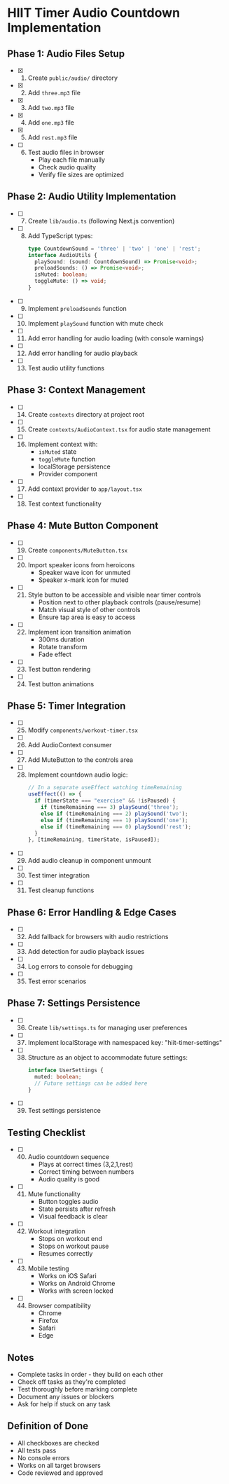 # HIIT Timer Audio Countdown Implementation

## Phase 1: Audio Files Setup
- [x] 1. Create `public/audio/` directory
- [x] 2. Add `three.mp3` file
- [x] 3. Add `two.mp3` file
- [x] 4. Add `one.mp3` file
- [x] 5. Add `rest.mp3` file
- [ ] 6. Test audio files in browser
      - Play each file manually
      - Check audio quality
      - Verify file sizes are optimized

## Phase 2: Audio Utility Implementation
- [ ] 7. Create `lib/audio.ts` (following Next.js convention)
- [ ] 8. Add TypeScript types:
      ```typescript
      type CountdownSound = 'three' | 'two' | 'one' | 'rest';
      interface AudioUtils {
        playSound: (sound: CountdownSound) => Promise<void>;
        preloadSounds: () => Promise<void>;
        isMuted: boolean;
        toggleMute: () => void;
      }
      ```
- [ ] 9. Implement `preloadSounds` function
- [ ] 10. Implement `playSound` function with mute check
- [ ] 11. Add error handling for audio loading (with console warnings)
- [ ] 12. Add error handling for audio playback
- [ ] 13. Test audio utility functions

## Phase 3: Context Management
- [ ] 14. Create `contexts` directory at project root
- [ ] 15. Create `contexts/AudioContext.tsx` for audio state management
- [ ] 16. Implement context with:
      - `isMuted` state
      - `toggleMute` function
      - localStorage persistence
      - Provider component
- [ ] 17. Add context provider to `app/layout.tsx`
- [ ] 18. Test context functionality

## Phase 4: Mute Button Component
- [ ] 19. Create `components/MuteButton.tsx`
- [ ] 20. Import speaker icons from heroicons
      - Speaker wave icon for unmuted
      - Speaker x-mark icon for muted
- [ ] 21. Style button to be accessible and visible near timer controls
      - Position next to other playback controls (pause/resume)
      - Match visual style of other controls
      - Ensure tap area is easy to access
- [ ] 22. Implement icon transition animation
      - 300ms duration
      - Rotate transform
      - Fade effect
- [ ] 23. Test button rendering
- [ ] 24. Test button animations

## Phase 5: Timer Integration
- [ ] 25. Modify `components/workout-timer.tsx`
- [ ] 26. Add AudioContext consumer
- [ ] 27. Add MuteButton to the controls area
- [ ] 28. Implement countdown audio logic:
      ```typescript
      // In a separate useEffect watching timeRemaining
      useEffect(() => {
        if (timerState === "exercise" && !isPaused) {
          if (timeRemaining === 3) playSound('three');
          else if (timeRemaining === 2) playSound('two');
          else if (timeRemaining === 1) playSound('one');
          else if (timeRemaining === 0) playSound('rest');
        }
      }, [timeRemaining, timerState, isPaused]);
      ```
- [ ] 29. Add audio cleanup in component unmount
- [ ] 30. Test timer integration
- [ ] 31. Test cleanup functions

## Phase 6: Error Handling & Edge Cases
- [ ] 32. Add fallback for browsers with audio restrictions
- [ ] 33. Add detection for audio playback issues
- [ ] 34. Log errors to console for debugging
- [ ] 35. Test error scenarios

## Phase 7: Settings Persistence
- [ ] 36. Create `lib/settings.ts` for managing user preferences
- [ ] 37. Implement localStorage with namespaced key: "hiit-timer-settings"
- [ ] 38. Structure as an object to accommodate future settings:
      ```typescript
      interface UserSettings {
        muted: boolean;
        // Future settings can be added here
      }
      ```
- [ ] 39. Test settings persistence

## Testing Checklist
- [ ] 40. Audio countdown sequence
      - Plays at correct times (3,2,1,rest)
      - Correct timing between numbers
      - Audio quality is good
- [ ] 41. Mute functionality
      - Button toggles audio
      - State persists after refresh
      - Visual feedback is clear
- [ ] 42. Workout integration
      - Stops on workout end
      - Stops on workout pause
      - Resumes correctly
- [ ] 43. Mobile testing
      - Works on iOS Safari
      - Works on Android Chrome
      - Works with screen locked
- [ ] 44. Browser compatibility
      - Chrome
      - Firefox
      - Safari
      - Edge

## Notes
- Complete tasks in order - they build on each other
- Check off tasks as they're completed
- Test thoroughly before marking complete
- Document any issues or blockers
- Ask for help if stuck on any task

## Definition of Done
- All checkboxes are checked
- All tests pass
- No console errors
- Works on all target browsers
- Code reviewed and approved 